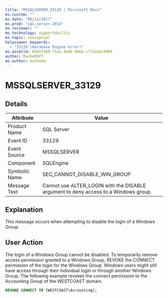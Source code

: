 ```yaml
---
title: "MSSQLSERVER_33129 | Microsoft Docs"
ms.custom: ""
ms.date: "06/13/2017"
ms.prod: "sql-server-2014"
ms.reviewer: ""
ms.technology: supportability
ms.topic: conceptual
helpviewer_keywords: 
  - "33129 (Database Engine error)"
ms.assetid: 83b5f368-f1a1-4a40-9bb6-c77e2dec690f
author: MashaMSFT
ms.author: mathoma
---
```

# MSSQLSERVER_33129
    
## Details  
  
|Attribute|Value|  
|-|-|  
|Product Name|SQL Server|  
|Event ID|33129|  
|Event Source|MSSQLSERVER|  
|Component|SQLEngine|  
|Symbolic Name|SEC_CANNOT_DISABLE_WIN_GROUP|  
|Message Text|Cannot use ALTER_LOGIN with the DISABLE argument to deny access to a Windows group.|  
  
## Explanation  
 This message occurs when attempting to disable the login of a Windows Group.  
  
## User Action  
 The login of a Windows Group cannot be disabled. To temporarily remove access permission granted to a Windows Group, REVOKE the CONNECT permission of the login for the Windows Group. Windows users might still have access through their individual login or through another Windows Group. The following example revokes the connect permission to the Accounting Group of the WESTCOAST domain.  
  
```sql  
REVOKE CONNECT TO [WESTCOAST\Accounting];  
```  
  
  
